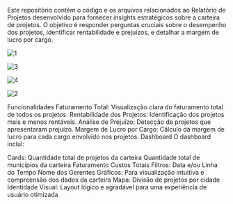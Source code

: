 Este repositório contém o código e os arquivos relacionados ao Relatório de Projetos desenvolvido para fornecer insights estratégicos sobre a carteira de projetos. O objetivo é responder perguntas cruciais sobre o desempenho dos projetos, identificar rentabilidade e prejuízos, e detalhar a margem de lucro por cargo.

![1](https://github.com/user-attachments/assets/0d57ae49-5cd0-413d-9f9b-55edeaf49a0a)

![3](https://github.com/user-attachments/assets/eda58157-4cff-4166-b51b-6e1632e5f0b4)

![4](https://github.com/user-attachments/assets/b034ae49-5d87-4ba1-a613-9f44a17b56ff)

![2](https://github.com/user-attachments/assets/b383d7f2-be5b-4115-a3a2-6fbd9696a3dd)

Funcionalidades
Faturamento Total: Visualização clara do faturamento total de todos os projetos.
Rentabilidade dos Projetos: Identificação dos projetos mais e menos rentáveis.
Análise de Prejuízo: Detecção de projetos que apresentaram prejuízo.
Margem de Lucro por Cargo: Cálculo da margem de lucro para cada cargo envolvido nos projetos.
Dashboard
O dashboard inclui:

Cards:
Quantidade total de projetos da carteira
Quantidade total de municípios da carteira
Faturamento
Custos Totais
Filtros:
Data e/ou Linha do Tempo
Nome dos Gerentes
Gráficos: Para visualização intuitiva e compreensão dos dados da carteira
Mapa: Divisão de projetos por cidade
Identidade Visual: Layout lógico e agradável para uma experiência de usuário otimizada
